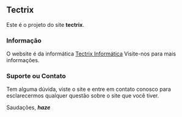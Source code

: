 ## Tectrix

Este é o projeto do site **tectrix**.

### Informação

O website é da informática [Tectrix Informática](http://tectrix.tk)
Visite-nos para mais informações.

### Suporte ou Contato

Tem alguma dúvida, viste o site e entre em contato conosco para esclarecermos qualquer questão sobre o site que você tiver.

Saudações, _**haze**_

